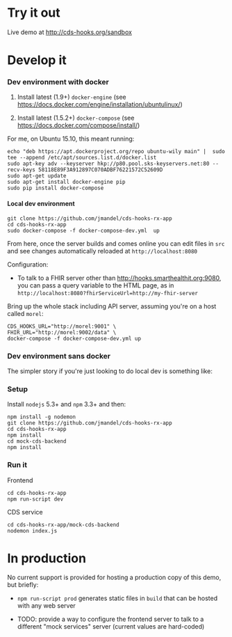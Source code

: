# Try it out

Live demo at http://cds-hooks.org/sandbox

# Develop it

### Dev environment with docker

1. Install latest (1.9+) `docker-engine` (see
https://docs.docker.com/engine/installation/ubuntulinux/)

2. Install latest (1.5.2+) `docker-compose` (see
https://docs.docker.com/compose/install/)

For me, on Ubuntu 15.10, this meant running:

```
echo "deb https://apt.dockerproject.org/repo ubuntu-wily main" |  sudo tee --append /etc/apt/sources.list.d/docker.list
sudo apt-key adv --keyserver hkp://p80.pool.sks-keyservers.net:80 --recv-keys 58118E89F3A912897C070ADBF76221572C52609D
sudo apt-get update
sudo apt-get install docker-engine pip
sudo pip install docker-compose
```

#### Local dev environment

```
git clone https://github.com/jmandel/cds-hooks-rx-app
cd cds-hooks-rx-app
sudo docker-compose -f docker-compose-dev.yml  up
```

From here, once the server builds and comes online you can edit files in `src`
and see changes automatically reloaded at `http://localhost:8080`

Configuration:

 * To talk to a FHIR server other than http://hooks.smarthealthit.org:9080,
   you can pass a query variable to the HTML page, as in
   `http://localhost:8080?fhirServiceUrl=http://my-fhir-server`

Bring up the whole stack including API server, assuming you're on a host called `morel`:

```
CDS_HOOKS_URL="http://morel:9001" \
FHIR_URL="http://morel:9002/data" \
docker-compose -f docker-compose-dev.yml up
```


### Dev environment sans docker

The simpler story if you're just looking to do local dev is something like:


### Setup

Install `nodejs` 5.3+ and `npm` 3.3+ and then:
```
npm install -g nodemon
git clone https://github.com/jmandel/cds-hooks-rx-app
cd cds-hooks-rx-app
npm install
cd mock-cds-backend
npm install
```

### Run it

Frontend
```
cd cds-hooks-rx-app 
npm run-script dev
```

CDS service
```
cd cds-hooks-rx-app/mock-cds-backend
nodemon index.js
```

# In production

No current support is provided for hosting a production copy of this demo, but briefly:

 * `npm run-script prod` generates static files in `build` that can be hosted
   with any web server

 * TODO: provide a way to configure the frontend server to talk to a different
   "mock services" server (current values are hard-coded)


